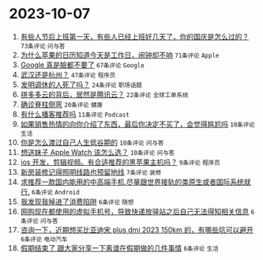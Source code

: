 # 2023-10-07

1. [有些人节后上班第一天，有些人已经上班好几天了，你的国庆是怎么过的？](https://www.v2ex.com/t/979342) `73条评论` `问与答`
1. [为什么苹果的日历知道今天是工作日，闹钟却不响](https://www.v2ex.com/t/979350) `71条评论` `Apple`
1. [Google 真是臉都不要了](https://www.v2ex.com/t/979388) `67条评论` `Google`
1. [武汉还是杭州？](https://www.v2ex.com/t/979358) `47条评论` `程序员`
1. [发明调休的人死了吗？](https://www.v2ex.com/t/979340) `24条评论` `职场话题`
1. [拼多多云的背后，居然是腾讯云？](https://www.v2ex.com/t/979370) `22条评论` `全球工单系统`
1. [确诊脊柱侧弯](https://www.v2ex.com/t/979361) `20条评论` `健康`
1. [有什么播客推荐吗](https://www.v2ex.com/t/979391) `11条评论` `Podcast`
1. [如果销售热情的向你介绍了东西，最后你决定不买了，会觉得尴尬吗](https://www.v2ex.com/t/979413) `10条评论` `生活`
1. [你是怎么渡过自己人生低谷期的](https://www.v2ex.com/t/979401) `10条评论` `问与答`
1. [想送妹子 Apple Watch 该怎么选？](https://www.v2ex.com/t/979384) `10条评论` `问与答`
1. [ios 开发，剪辑视频。有合适推荐的黑苹果主机吗？](https://www.v2ex.com/t/979396) `9条评论` `程序员`
1. [新房装修记得照明线路也预留地线](https://www.v2ex.com/t/979357) `7条评论` `装修`
1. [求推荐一款国内能用的中高端手机,尽量跟世界接轨的类原生或者国际系统就行.](https://www.v2ex.com/t/979404) `6条评论` `Android`
1. [我发现我掉进了消费陷阱](https://www.v2ex.com/t/979402) `6条评论` `随想`
1. [网购现在都使用的虚拟手机号，导致快递放驿站之后自己无法得知相关信息](https://www.v2ex.com/t/979395) `6条评论` `问与答`
1. [咨询一下，近期想买比亚迪宋 plus dmi 2023 150km 的，有哪些坑可以避开](https://www.v2ex.com/t/979379) `6条评论` `电动汽车`
1. [假期结束了 跟大家分享一下离谱在假期做的几件事情](https://www.v2ex.com/t/979377) `6条评论` `生活`
